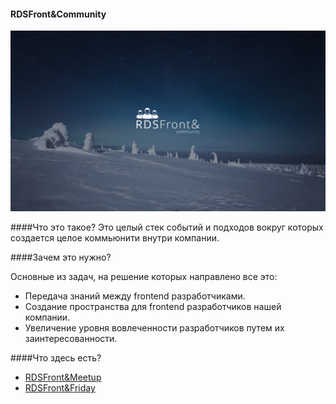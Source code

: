 #### RDSFront&Community

![RDSFront&Community Logo](/_images/community_logo.png)

####Что это такое?
Это целый стек событий и подходов вокруг которых создается целое коммьюнити внутри компании. 

####Зачем это нужно?

Основные из задач, на решение которых направлено все это:
- Передача знаний между frontend разработчиками.
- Создание пространства для frontend разработчиков нашей компании.
- Увеличение уровня вовлеченности разработчиков путем их заинтересованности.

####Что здесь есть?
- [RDSFront&Meetup](/RDSFront&Meetup/README.md)
- [RDSFront&Friday](/RDSFront&Friday/README.md)